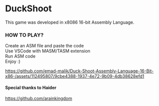 # DuckShoot #
This game was developed in x8086 16-bit Assembly Language.
### HOW TO PLAY? ###
Create an ASM file and paste the code
<br>Use VSCode with MASM/TASM extension</br>
Run ASM code
<br>Enjoy :)</br>

https://github.com/emad-malik/Duck-Shoot-Assembly-Language-16-Bit-x86-/assets/112495807/9cbe4388-1937-4e72-9b09-4db38628efd1



#### Special thanks to Haider ####
https://github.com/arainkingdom
